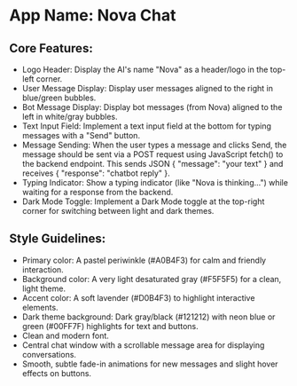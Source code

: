 # **App Name**: Nova Chat

## Core Features:

- Logo Header: Display the AI's name "Nova" as a header/logo in the top-left corner.
- User Message Display: Display user messages aligned to the right in blue/green bubbles.
- Bot Message Display: Display bot messages (from Nova) aligned to the left in white/gray bubbles.
- Text Input Field: Implement a text input field at the bottom for typing messages with a "Send" button.
- Message Sending: When the user types a message and clicks Send, the message should be sent via a POST request using JavaScript fetch() to the backend endpoint. This sends JSON { "message": "your text" } and receives { "response": "chatbot reply" }.
- Typing Indicator: Show a typing indicator (like "Nova is thinking...") while waiting for a response from the backend.
- Dark Mode Toggle: Implement a Dark Mode toggle at the top-right corner for switching between light and dark themes.

## Style Guidelines:

- Primary color: A pastel periwinkle (#A0B4F3) for calm and friendly interaction.
- Background color: A very light desaturated gray (#F5F5F5) for a clean, light theme.
- Accent color: A soft lavender (#D0B4F3) to highlight interactive elements.
- Dark theme background: Dark gray/black (#121212) with neon blue or green (#00FF7F) highlights for text and buttons.
- Clean and modern font.
- Central chat window with a scrollable message area for displaying conversations.
- Smooth, subtle fade-in animations for new messages and slight hover effects on buttons.